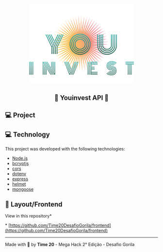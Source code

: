 <h1 align="center">
    <img alt="Be The Hero" title="#delicinha" src="https://raw.githubusercontent.com/Time20DesafioGorila/frontend/master/src/assets/youinvest.png" width="350px" />
</h1>

<h2 align="center">
  🚧 Youinvest API 🚧
</h2>

## 💻 Project

<p></p>

## 💻 Technology

This project was developed with the following technologies:

-   [Node.js](https://nodejs.org/)
-   [bcryptjs](https://www.npmjs.com/package/bcryptjs)
-   [cors](https://www.npmjs.com/package/cors)
-   [dotenv](https://www.npmjs.com/package/dotenv)
-   [express](https://www.npmjs.com/package/express)
-   [helmet](https://www.npmjs.com/package/helmet)
-   [mongoose](https://www.npmjs.com/package/mongoose)

## 🔖 Layout/Frontend

<p>View in this repository*</p>

\* [https://github.com/Time20DesafioGorila/frontend](https://github.com/Time20DesafioGorila/frontend)

---

Made with 💜 by <b>Time 20</b> - Mega Hack 2° Edição - Desafio Gorila
